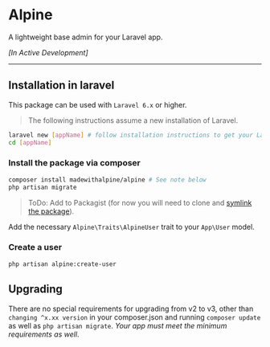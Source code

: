 # Alpine

A lightweight base admin for your Laravel app.

_[In Active Development]_

---

## Installation in laravel

This package can be used with `Laravel 6.x` or higher.

> The following instructions assume a new installation of Laravel.

```bash
laravel new [appName] # follow installation instructions to get your Laravel app setup (DB, mail etc.)
cd [appName]
```

### Install the package via composer

```bash
composer install madewithalpine/alpine # See note below
php artisan migrate
```

> ToDo: Add to Packagist (for now you will need to clone and [symlink the package](https://calebporzio.com/bash-alias-composer-link-use-local-folders-as-composer-dependancies)).

Add the necessary `Alpine\Traits\AlpineUser` trait to your `App\User` model.

### Create a user

```bash
php artisan alpine:create-user
```

## Upgrading

There are no special requirements for upgrading from v2 to v3, other than `changing ^x.xx version` in your composer.json and running `composer update` as well as `php artisan migrate`. _Your app must meet the minimum requirements as well_.
